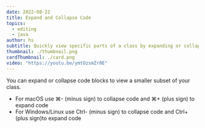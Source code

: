 ```yaml
---
date: 2022-08-22
title: Expand and Collapse Code
topics:
  - editing
  - java
author: hs
subtitle: Quickly view specific parts of a class by expanding or collapsing code
thumbnail: ./thumbnail.png
cardThumbnail: ./card.png
video: "https://youtu.be/ymtOzsmZr0E"
---
```


You can expand or collapse code blocks to view a smaller subset of your class.

- For macOS use ⌘- (minus sign) to collapse code and ⌘+ (plus sign) to expand code
- For Windows/Linux use Ctrl- (minus sign) to collapse code and Ctrl+ (plus sign)to expand code
